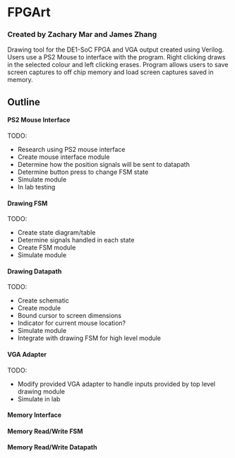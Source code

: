# FPGArt
### Created by Zachary Mar and James Zhang
Drawing tool for the DE1-SoC FPGA and VGA output created using Verilog. Users use a PS2 Mouse to interface with the program. Right clicking draws in the selected colour and left clicking erases. Program allows users to save screen captures to off chip memory and load screen captures saved in memory.

## Outline
#### PS2 Mouse Interface
TODO:
- Research using PS2 mouse interface
- Create mouse interface module
- Determine how the position signals will be sent to datapath
- Determine button press to change FSM state
- Simulate module
- In lab testing

#### Drawing FSM
TODO:
- Create state diagram/table
- Determine signals handled in each state
- Create FSM module
- Simulate module

#### Drawing Datapath
TODO:
- Create schematic
- Create module
- Bound cursor to screen dimensions
- Indicator for current mouse location?
- Simulate module
- Integrate with drawing FSM for high level module

#### VGA Adapter
TODO:
- Modify provided VGA adapter to handle inputs provided by top level drawing module
- Simulate in lab

#### Memory Interface

#### Memory Read/Write FSM

#### Memory Read/Write Datapath
